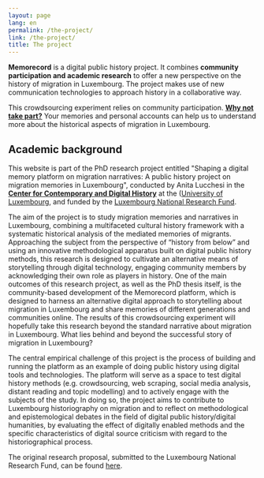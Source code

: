 ```yaml
---
layout: page
lang: en
permalink: /the-project/
link: /the-project/
title: The project
---
```


**Memorecord** is a digital public history project. It combines **community participation and academic research** to offer a new perspective on the history of migration in Luxembourg. The project makes use of new communication technologies to approach history in a collaborative way.
 

<!-- more -->

This crowdsourcing experiment relies on community participation. [**Why not take part?**](https://memorecord.uni.lu/take-part/) Your memories and personal accounts can help us to understand more about the historical aspects of migration in Luxembourg.


## Academic background

This website is part of the PhD research project entitled "Shaping a digital memory platform on migration narratives: A public history project on migration memories in Luxembourg", conducted by Anita Lucchesi in the [**Center for Contemporary and Digital History**](https://www.c2dh.uni.lu/) at the ([University of Luxembourg](https://www.uni.lu/), and funded by the  [Luxembourg National Research Fund](https://www.fnr.lu).

The aim of the project is to study migration memories and narratives in Luxembourg, combining a multifaceted cultural history framework with a systematic historical analysis of the mediated memories of migrants. Approaching the subject from the perspective of “history from below” and using an innovative methodological apparatus built on digital public history methods, this research is designed to cultivate an alternative means of storytelling through digital technology, engaging community members by acknowledging their own role as players in history. One of the main outcomes of this research project, as well as the PhD thesis itself, is the community-based development of the Memorecord platform, which is designed to harness an alternative digital approach to storytelling about migration in Luxembourg and share memories of different generations and communities online. The results of this crowdsourcing experiment will hopefully take this research beyond the standard narrative about migration in Luxembourg. What lies behind and beyond the successful story of migration in Luxembourg?

The central empirical challenge of this project is the process of building and running the platform as an example of doing public history using digital tools and technologies. The platform will serve as a space to test digital history methods (e.g. crowdsourcing, web scraping, social media analysis, distant reading and topic modelling) and to actively engage with the subjects of the study. In doing so, the project aims to contribute to Luxembourg historiography on migration and to reflect on methodological and epistemological debates in the field of digital public history/digital humanities, by evaluating the effect of digitally enabled methods and the specific characteristics of digital source criticism with regard to the historiographical process.

The original research proposal, submitted to the Luxembourg National Research Fund, can be found [here](https://historiografianarede.files.wordpress.com/2015/10/lucchesi-fnr.pdf).
